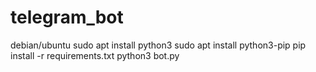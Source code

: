 # telegram_bot

debian/ubuntu
sudo apt install python3
sudo apt install python3-pip
pip install -r requirements.txt
python3 bot.py

